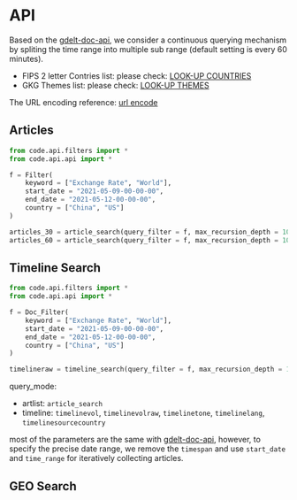 # API

Based on the [gdelt-doc-api](https://github.com/alex9smith/gdelt-doc-api/), we consider a continuous querying mechanism by spliting the time range into multiple sub range (default setting is every 60 minutes).

* FIPS 2 letter Contries list: please check: [LOOK-UP COUNTRIES](http://data.gdeltproject.org/api/v2/guides/LOOKUP-COUNTRIES.TXT)
* GKG Themes list: please check: [LOOK-UP THEMES](http://data.gdeltproject.org/api/v2/guides/LOOKUP-GKGTHEMES.TXT)

The URL encoding reference: [url encode](https://www.eso.org/~ndelmott/url_encode.html)

## Articles 

```python
from code.api.filters import * 
from code.api.api import * 

f = Filter(
    keyword = ["Exchange Rate", "World"],
    start_date = "2021-05-09-00-00-00",
    end_date = "2021-05-12-00-00-00",
    country = ["China", "US"]
)

articles_30 = article_search(query_filter = f, max_recursion_depth = 100, time_range = 30)
articles_60 = article_search(query_filter = f, max_recursion_depth = 100, time_range = 60)
```

## Timeline Search

```python
from code.api.filters import *
from code.api.api import * 

f = Doc_Filter(
    keyword = ["Exchange Rate", "World"],
    start_date = "2021-05-09-00-00-00",
    end_date = "2021-05-12-00-00-00",
    country = ["China", "US"]
)

timelineraw = timeline_search(query_filter = f, max_recursion_depth = 100, query_mode = "timelinevolraw")
```

query_mode:
* artlist: `article_search`
* timeline: `timelinevol`, `timelinevolraw`, `timelinetone`, `timelinelang`, `timelinesourcecountry`

most of the parameters are the same with [gdelt-doc-api](https://github.com/alex9smith/gdelt-doc-api/), however, to specify the precise date range, we remove the `timespan` and use `start_date` and `time_range` for iteratively collecting articles.

## GEO Search
